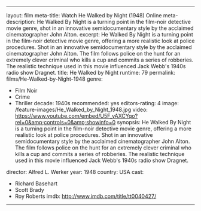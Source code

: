 ---

layout: film
meta-title: Watch He Walked by Night (1948) Online
meta-description: He Walked By Night is a turning point in the film-noir detective movie genre, shot in an innovative semidocumentary style by the acclaimed cinematographer John Alton.
excerpt: He Walked By Night is a turning point in the film-noir detective movie genre, offering a more realistic look at police procedures. Shot in an innovative semidocumentary style by the acclaimed cinematographer John Alton. The film follows police on the hunt for an extremely clever criminal who kills a cup and commits a series of robberies. The realistic technique used in this movie influenced Jack Webb's 1940s radio show Dragnet.
title: He Walked by Night
runtime: 79
permalink: films/He-Walked-by-Night-1948
genre:
- Film Noir
- Crime
- Thriller
decade: 1940s
recommended: yes
editors-rating: 4
image: /feature-images/He_Walked_by_Night_1948.jpg
video: https://www.youtube.com/embed/U5F_yAXCYqo?rel=0&amp;controls=0&amp;showinfo=0
synopsis: He Walked By Night is a turning point in the film-noir detective movie genre, offering a more realistic look at police procedures. Shot in an innovative semidocumentary style by the acclaimed cinematographer John Alton. The film follows police on the hunt for an extremely clever criminal who kills a cup and commits a series of robberies. The realistic technique used in this movie influenced Jack Webb's 1940s radio show Dragnet.

director: Alfred L. Werker
year: 1948
country: USA
cast:
- Richard Basehart
- Scott Brady
- Roy Roberts
imdb: http://www.imdb.com/title/tt0040427/

---